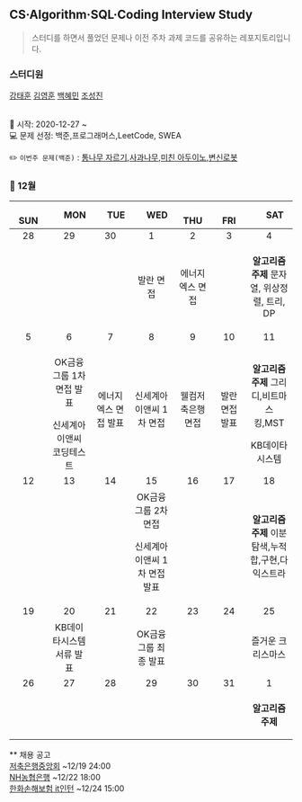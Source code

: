 ## CS·Algorithm·SQL·Coding Interview Study
<blockquote>스터디를 하면서 풀었던 문제나 이전 주차 과제 코드를 공유하는 레포지토리입니다.</blockquote>

### 스터디원

[강태훈](https://github.com/shuttlecock0) [김영훈](https://github.com/kim0hoon) [백혜민](https://github.com/HyeminBaek) [조성진](https://github.com/noel7781)

<br> 📌 시작: 2020-12-27 ~
<br> 💻 문제 선정: 백준,프로그래머스,LeetCode, SWEA

✏️ `이번주 문제(백준)` : [통나무 자르기](https://www.acmicpc.net/problem/1114),[사과나무](https://www.acmicpc.net/problem/20002),[미친 아두이노](https://www.acmicpc.net/problem/8972),[변신로봇](https://www.acmicpc.net/problem/14630)

<h3> 📅 12월 </h3>


|　  SUN　  |　  MON　  |　  TUE　  |　  WED　  |　  THU　  |　  FRI　  |　  SAT　  |
|:---:|:---:|:---:|:---:|:---:|:---:|:---:|
|   28   |   29   |   30   |   1   |   2   |   3   |   4   |
||||발란 면접|에너지엑스 면접||<p><b>알고리즘 주제</b> 문자열, 위상정렬, 트리, DP</p>|
|   5   |   6   |   7   |   8   |   9   |   10   |   11   |
||<p>OK금융그룹 1차 면접 발표</p>신세계아이앤씨 코딩테스트|에너지엑스 면접 발표|신세계아이앤씨 1차 면접|웰컴저축은행 면접|발란 면접 발표|<p><b>알고리즘 주제</b> 그리디,비트마스킹,MST</p>KB데이타시스템|
|   12   |   13   |   14   |   15   |   16   |   17   |   18   |
||||OK금융그룹 2차 면접<p>신세계아이앤씨 1차 면접 발표</p>|||<p><b>알고리즘 주제</b> 이분탐색,누적 합,구현,다익스트라</p>|
|   19   |   20   |   21   |   22   |   23   |   24   |   25   |
||KB데이타시스템 서류 발표||OK금융그룹 최종 발표|||즐거운 크리스마스|
|   26   |   27   |   28   |   29   |   30   |   31   |   1   |
|||||||<p><b>알고리즘 주제</b> </p>|

** 채용 공고
<br>[저축은행중앙회](https://fsb.incruit.com/hire/viewhire.asp?projectid=104) ~12/19 24:00
<br>[NH농협은행](https://oras.jobkorea.co.kr/nhbank/main.asp) ~12/22 18:00
<br>[한화손해보험 it인턴](https://www.hanwhain.com/web/apply/notification/view.do?rtSeq=6390) ~12/24 15:00
